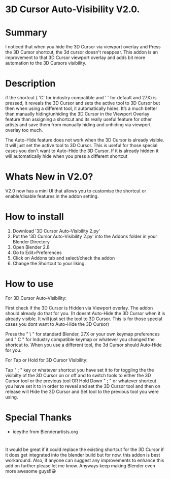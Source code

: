 # 3D Cursor Auto-Visibility V2.0.

# Summary
I noticed that when you hide the 3D Cursor via viewport overlay and Press the 3D Cursor shortcut, the 3d cursor doesn't reappear. This addon is an improvement to that 3D Cursor viewport overlay and adds bit more automation to the 3D Cursors visibility. 

# Description
if the shortcut ( 'C' for industry compatible and ' \' for default and 27X) is pressed, it reveals the 3D Cursor and sets the active tool to 3D Cursor but then when using a different tool, it automatically hides.  It’s a much better than manually hiding/unhiding the 3D Cursor in the Viewport Overlay feature than assigning a shortcut and its really useful feature for other artists and save them from manually hiding and unhiding via viewport overlay too much. 

The Auto-Hide feature does not work when the 3D Cursor is already visible. It will just set the active tool to 3D Cursor. This is useful for those special cases you don't want to Auto-Hide the 3D Cursor. If it is already hidden it will automatically hide when you press a different shortcut

# Whats New in V2.0?
V2.0 now has a mini UI that allows you to customise the shortcut or enable/disable features in the addon setting.


# How to install
1. Download '3D Cursor Auto-Visibility 2.py' 
2. Put the '3D Cursor Auto-Visibility 2.py' into the Addons folder in your Blender Directory  
3. Open Blender 2.8
4. Go to Edit>Preferences
5. Click on Addons tab and select/check the addon
7. Change the Shortcut to your liking.

# How to use
For 3D Cursor Auto-Visibility:

First check if the 3D Cursor is Hidden via Viewport overlay. The addon should already do that for you. (It doesnt Auto-Hide the 3D Cursor when it is already visible. It will just set the tool to 3D Cursor. This is for those special cases you dont want to Auto-Hide the 3D Cursor)

Press the " \ "  for standard Blender, 27X or your own keymap preferences and " C " for Industry compatible keymap or whatever you changed the shortcut to.  When you use a different tool, the 3d Cursor should Auto-Hide for you.

For Tap or Hold for 3D Cursor Visibility:

Tap " ; "  key or whatever shortcut you have set it to for toggling the the visibilty of the 3D Cursor on or off and to switch tools to either the 3D Cursor tool or the previous tool 
OR
Hold Down " ; " or whatever shortcut you have set it to in order to reveal and set the 3D Cursor tool and then on release will Hide the 3D Cursor and Set tool to the previous tool you were using.

# Special Thanks
- iceythe from Blenderartists.org

#
It would be great if it could replace the existing shortcut for the 3D Cursor if it does get integrated into the blender build but for now, this addon is best workaround. Also, if anyone can suggest any improvements to enhance this add on further please let me know. Anyways keep making Blender even more awesome guys!!😀
